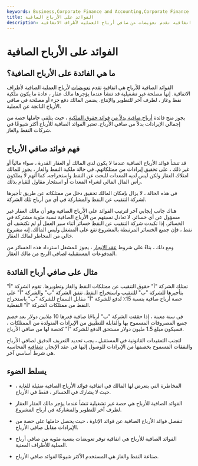```yaml
---
keywords: Business,Corporate Finance and Accounting,Corporate Finance
title: الفوائد على الأرباح الصافية
description: الفوائد الصافية للأرباح هي اتفاقية تقدم تعويضات عن صافي أرباح العملية لأطراف الاتفاقية.
---
```


# الفوائد على الأرباح الصافية
## ما هي الفائدة على الأرباح الصافية؟

الفوائد الصافية للأرباح هي اتفاقية تقدم [تعويضات](/payout) لأرباح العملية الصافية لأطراف الاتفاقية. إنها مصلحة غير تشغيلية قد تنشأ عندما يؤجرها مالك عقار ، عادة ما يكون ملكية نفط وغاز ، لطرف آخر للتطوير والإنتاج. يضمن المالك دفع جزء أو مصلحة في صافي الأرباح الناتجة عن العملية.

يجوز منح فائدة [أرباح صافية بدلاً من](/netincome) [فوائد حقوق الملكية](/royalty-interest) ، حيث يتلقى حاملها حصة من إجمالي الإيرادات بدلاً من صافي الأرباح. تعتبر الفوائد الصافية للأرباح أكثر شيوعًا في شركات النفط والغاز.

## فهم فوائد صافي الأرباح

قد تنشأ فوائد الأرباح الصافية عندما لا يكون لدى المالك أو العقار القدرة ، سواء مالياً أو غير ذلك ، على تحقيق إيرادات من ممتلكاتهم. في حالة ملكية النفط والغاز ، يجوز للمالك امتلاك العقار ولكن ليس لديه المعدات للبحث عن النفط واستخراجه. كما أنهم لا يملكون رأس المال المالي لشراء المعدات أو استئجار مقاول للقيام بذلك.

في هذه الحالة ، لا يزال بإمكان المالك تحقيق دخل من ممتلكاته عن طريق تأجيرها لشركة التنقيب عن النفط والمشاركة في أي من أرباح تلك الشركة.

هناك جانب إيجابي آخر لترتيب الفوائد على الأرباح الصافية وهو أن مالك العقار غير مسؤول عن أي خسائر. لا تعادل نسبتهم من الأرباح الصافية نسبة مئوية مشتركة في الخسائر. إذا تكبدت شركة التنقيب عن النفط خسائر أثناء سير العمل أو لم تكتشف أي نفط ، فإن جميع الخسائر المرتبطة بالمشروع تقع على المشغل وليس المالك. إنه مشروع خالي من المخاطر لمالك العقار.

ومع ذلك ، بناءً على شروط [عقد الإيجار](/lease) ، يجوز للمشغل استرداد هذه الخسائر من المدفوعات المستقبلية لصافي الربح من مالك العقار.

## مثال على صافي أرباح الفائدة

تمتلك الشركة "أ" حقوق التنقيب عن ممتلكات النفط والغاز وتطويرها. تقوم الشركة "أ" بتأجيرها للشركة "ب" للتنقيب واستخراج النفط. تتفق الشركة "ب" والشركة "أ" على حصة أرباح صافية بنسبة 15٪ تُدفع للشركة "أ" مقابل السماح للشركة "ب" باستخراج النفط من ممتلكات الشركة "أ" النفطية.

في سنة معينة ، إذا حققت الشركة "ب" أرباحًا صافية قدرها 10 ملايين دولار بعد خصم جميع المصروفات المسموح بها والقابلة للتطبيق من الإيرادات المتولدة من الممتلكات ، فسيكون مبلغ 1.5 مليون دولار مستحق الدفع للشركة "أ" كحصة لها من صافي الأرباح.

لتجنب التعقيدات القانونية في المستقبل ، يجب تحديد التعريف الدقيق لصافي الأرباح والنفقات المسموح بخصمها من الإيرادات للوصول إليها في عقد الإيجار. [شفافية](/transparency) المحاسبة هي شرط أساسي آخر.

## يسلط الضوء

- المخاطرة التي يتعرض لها المالك في اتفاقية فوائد الأرباح الصافية ضئيلة للغاية ، حيث لا يشارك في الخسائر ، فقط في الأرباح.

- الفوائد الصافية للأرباح هي حصة غير تشغيلية تنشأ عندما يؤجر مالك العقار العقار لطرف آخر للتطوير والمشاركة في أرباح المشروع.

- تنفصل فوائد الأرباح الصافية عن فوائد الإتاوة ، حيث يحصل حاملها على حصة من الإيرادات مقابل صافي الأرباح.

- الفوائد الصافية للأرباح هي اتفاقية توفر تعويضات بنسبة مئوية من صافي أرباح العملية للأطراف المعنية.

- صناعة النفط والغاز هي المستخدم الأكثر شيوعًا لفوائد صافي الأرباح.

